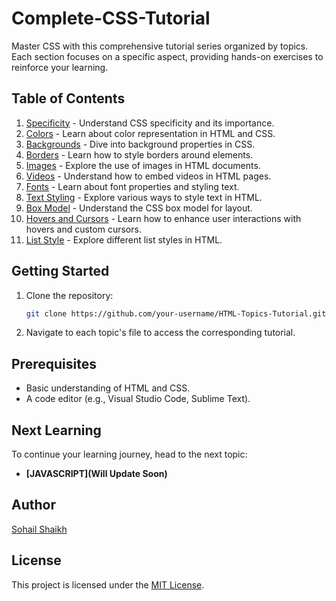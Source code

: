 # Complete-CSS-Tutorial
Master CSS with this comprehensive tutorial series organized by topics. Each section focuses on a specific aspect, providing hands-on exercises to reinforce your learning.

## Table of Contents

1. [Specificity](0-specificity.html) - Understand CSS specificity and its importance.
2. [Colors](1-colors.html) - Learn about color representation in HTML and CSS.
3. [Backgrounds](2-backgrounds.html) - Dive into background properties in CSS.
4. [Borders](3-borders.html) - Learn how to style borders around elements.
5. [Images](4-images.html) - Explore the use of images in HTML documents.
6. [Videos](5-videos.html) - Understand how to embed videos in HTML pages.
7. [Fonts](6-fonts.html) - Learn about font properties and styling text.
8. [Text Styling](7-text-styling.html) - Explore various ways to style text in HTML.
9. [Box Model](8-box-model.html) - Understand the CSS box model for layout.
10. [Hovers and Cursors](9-hovers-and-cursors.html) - Learn how to enhance user interactions with hovers and custom cursors.
11. [List Style](10-list-style.html) - Explore different list styles in HTML.

## Getting Started

1. Clone the repository:
    ```bash
    git clone https://github.com/your-username/HTML-Topics-Tutorial.git
    ```

2. Navigate to each topic's file to access the corresponding tutorial.

## Prerequisites

- Basic understanding of HTML and CSS.
- A code editor (e.g., Visual Studio Code, Sublime Text).

## Next Learning
To continue your learning journey, head to the next topic:
- **[JAVASCRIPT](Will Update Soon)**

## Author

[Sohail Shaikh](https://github.com/sohail019)

## License
This project is licensed under the [MIT License](LICENSE).

